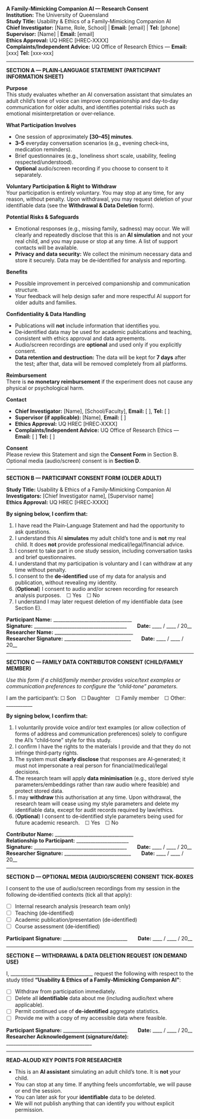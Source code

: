 **A Family‑Mimicking Companion AI — Research Consent**  
**Institution:** The University of Queensland  
**Study Title:** Usability & Ethics of a Family‑Mimicking Companion AI  
**Chief Investigator:** [Name, Role, School] | **Email:** [email] | **Tel:** [phone]  
**Supervisor:** [Name] | **Email:** [email]  
**Ethics Approval:** UQ HREC [HREC‑XXXX]  
**Complaints/Independent Advice:** UQ Office of Research Ethics — **Email:** [xxx] **Tel:** [xxx‑xxx]  

---

**SECTION A — PLAIN‑LANGUAGE STATEMENT (PARTICIPANT INFORMATION SHEET)**

**Purpose**  
This study evaluates whether an AI conversation assistant that simulates an adult child’s tone of voice can improve companionship and day‑to‑day communication for older adults, and identifies potential risks such as emotional misinterpretation or over‑reliance.

**What Participation Involves**  
- One session of approximately **[30–45] minutes**.  
- **3–5** everyday conversation scenarios (e.g., evening check‑ins, medication reminders).  
- Brief questionnaires (e.g., loneliness short scale, usability, feeling respected/understood).  
- **Optional** audio/screen recording if you choose to consent to it separately.

**Voluntary Participation & Right to Withdraw**  
Your participation is entirely voluntary. You may stop at any time, for any reason, without penalty. Upon withdrawal, you may request deletion of your identifiable data (see the **Withdrawal & Data Deletion** form).

**Potential Risks & Safeguards**  
- Emotional responses (e.g., missing family, sadness) may occur. We will clearly and repeatedly disclose that this is an **AI simulation** and not your real child, and you may pause or stop at any time. A list of support contacts will be available.  
- **Privacy and data security:** We collect the minimum necessary data and store it securely. Data may be de‑identified for analysis and reporting.

**Benefits**  
- Possible improvement in perceived companionship and communication structure.  
- Your feedback will help design safer and more respectful AI support for older adults and families.

**Confidentiality & Data Handling**  
- Publications will **not** include information that identifies you.  
- De‑identified data may be used for academic publications and teaching, consistent with ethics approval and data agreements.  
- Audio/screen recordings are **optional** and used only if you explicitly consent.  
- **Data retention and destruction:** The data will be kept for **7 days** after the test; after that, data will be removed completely from all platforms.

**Reimbursement**  
There is **no monetary reimbursement** if the experiment does not cause any physical or psychological harm.

**Contact**  
- **Chief Investigator:** [Name], [School/Faculty], **Email:** [ ], **Tel:** [ ]  
- **Supervisor (if applicable):** [Name], **Email:** [ ]  
- **Ethics Approval:** UQ HREC [HREC‑XXXX]  
- **Complaints/Independent Advice:** UQ Office of Research Ethics — **Email:** [ ] **Tel:** [ ]

**Consent**  
Please review this Statement and sign the **Consent Form** in Section B. Optional media (audio/screen) consent is in **Section D**.

---

**SECTION B — PARTICIPANT CONSENT FORM (OLDER ADULT)**

**Study Title:** Usability & Ethics of a Family‑Mimicking Companion AI  
**Investigators:** [Chief Investigator name], [Supervisor name]  
**Ethics Approval:** UQ HREC [HREC‑XXXX]

**By signing below, I confirm that:**  
1. I have read the Plain‑Language Statement and had the opportunity to ask questions.  
2. I understand this AI **simulates** my adult child’s tone and is **not** my real child. It does **not** provide professional medical/legal/financial advice.  
3. I consent to take part in one study session, including conversation tasks and brief questionnaires.  
4. I understand that my participation is voluntary and I can withdraw at any time without penalty.  
5. I consent to the **de‑identified** use of my data for analysis and publication, without revealing my identity.  
6. (**Optional**) I consent to audio and/or screen recording for research analysis purposes. ☐ Yes ☐ No  
7. I understand I may later request deletion of my identifiable data (see Section E).

**Participant Name:** _________________________________  
**Signature:** _______________________________________  **Date:** ____ / ____ / 20__  
**Researcher Name:** _________________________________  
**Researcher Signature:** ____________________________  **Date:** ____ / ____ / 20__

---

**SECTION C — FAMILY DATA CONTRIBUTOR CONSENT (CHILD/FAMILY MEMBER)**

*Use this form if a child/family member provides voice/text examples or communication preferences to configure the “child‑tone” parameters.*

I am the participant’s: ☐ Son ☐ Daughter ☐ Family member ☐ Other: ___________

**By signing below, I confirm that:**  
1. I voluntarily provide voice and/or text examples (or allow collection of forms of address and communication preferences) solely to configure the AI’s “child‑tone” style for this study.  
2. I confirm I have the rights to the materials I provide and that they do not infringe third‑party rights.  
3. The system must **clearly disclose** that responses are AI‑generated; it must not impersonate a real person for financial/medical/legal decisions.  
4. The research team will apply **data minimisation** (e.g., store derived style parameters/embeddings rather than raw audio where feasible) and protect stored data.  
5. I may **withdraw** this authorisation at any time. Upon withdrawal, the research team will cease using my style parameters and delete my identifiable data, except for audit records required by law/ethics.  
6. (**Optional**) I consent to de‑identified style parameters being used for future academic research. ☐ Yes ☐ No

**Contributor Name:** _________________________________  
**Relationship to Participant:** ______________________  
**Signature:** _______________________________________  **Date:** ____ / ____ / 20__  
**Researcher Signature:** ____________________________  **Date:** ____ / ____ / 20__

---

**SECTION D — OPTIONAL MEDIA (AUDIO/SCREEN) CONSENT TICK‑BOXES**

I consent to the use of audio/screen recordings from my session in the following de‑identified contexts (tick all that apply):  
- ☐ Internal research analysis (research team only)  
- ☐ Teaching (de‑identified)  
- ☐ Academic publication/presentation (de‑identified)  
- ☐ Course assessment (de‑identified)

**Participant Signature:** ___________________________  **Date:** ____ / ____ / 20__

---

**SECTION E — WITHDRAWAL & DATA DELETION REQUEST (ON DEMAND USE)**

I, __________________________________, request the following with respect to the study titled **“Usability & Ethics of a Family‑Mimicking Companion AI”**:  
- ☐ Withdraw from participation immediately.  
- ☐ Delete all **identifiable** data about me (including audio/text where applicable).  
- ☐ Permit continued use of **de‑identified** aggregate statistics.  
- ☐ Provide me with a copy of my accessible data where feasible.

**Participant Signature:** ___________________________  **Date:** ____ / ____ / 20__  
**Researcher Acknowledgement (signature/date):** ____________________________________

---

**READ‑ALOUD KEY POINTS FOR RESEARCHER**  
- This is an **AI assistant** simulating an adult child’s tone. It is **not** your child.  
- You can stop at any time. If anything feels uncomfortable, we will pause or end the session.  
- You can later ask for your **identifiable** data to be deleted.  
- We will not publish anything that can identify you without explicit permission.
